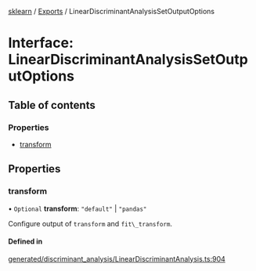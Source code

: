 [sklearn](../readme.md) / [Exports](../modules.md) / LinearDiscriminantAnalysisSetOutputOptions

# Interface: LinearDiscriminantAnalysisSetOutputOptions

## Table of contents

### Properties

- [transform](LinearDiscriminantAnalysisSetOutputOptions.md#transform)

## Properties

### transform

• `Optional` **transform**: ``"default"`` \| ``"pandas"``

Configure output of `transform` and `fit\_transform`.

#### Defined in

[generated/discriminant_analysis/LinearDiscriminantAnalysis.ts:904](https://github.com/transitive-bullshit/scikit-learn-ts/blob/367336a/packages/sklearn/src/generated/discriminant_analysis/LinearDiscriminantAnalysis.ts#L904)
